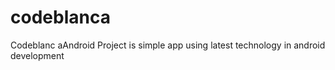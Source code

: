 # codeblanca
Codeblanc aAndroid Project  is simple app using latest technology in android development
